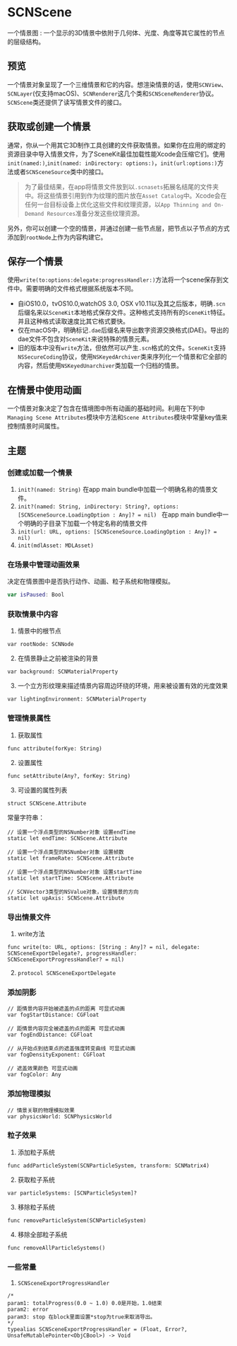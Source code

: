 #  SCNScene

一个情景图 :  一个显示的3D情景中依附于几何体、光度、角度等其它属性的节点的层级结构。

## 预览
一个情景对象呈现了一个三维情景和它的内容。想渲染情景的话，使用`SCNView`、`SCNLayer`(仅支持macOS)、`SCNRenderer`这几个类和`SCNSceneRenderer`协议。`SCNScene`类还提供了读写情景文件的接口。

## 获取或创建一个情景
通常，你从一个用其它3D制作工具创建的文件获取情景。如果你在应用的绑定的资源目录中导入情景文件，为了SceneKit最佳加载性能Xcode会压缩它们。使用`init(named:)`,`init(named: inDirectory: options:)`，`init(url:options:)`方法或者`SCNSceneSource`类中的接口。
> 为了最佳结果，在app将情景文件放到以`.scnasets`拓展名结尾的文件夹中。将这些情景引用到作为纹理的图片放在`Asset Catalog`中。Xcode会在任何一台目标设备上优化这些文件和纹理资源，以`App Thinning and On-Demand Resources`准备分发这些纹理资源。

另外，你可以创建一个空的情景，并通过创建一些节点层，把节点以子节点的方式添加到`rootNode`上作为内容构建它。

## 保存一个情景
使用`write(to:options:delegate:progressHandler:)`方法将一个scene保存到文件中。需要明确的文件格式根据系统版本不同。

* 自iOS10.0，tvOS10.0,watchOS 3.0, OSX v10.11以及其之后版本，明确`.scn`后缀名来以`SceneKit`本地格式保存文件。这种格式支持所有的`SceneKit`特征。并且这种格式读取速度比其它格式要快。
*  仅在macOS中，明确标记`.dae`后缀名来导出数字资源交换格式(DAE)。导出的dae文件不包含对`SceneKit`来说特殊的情景元素。
* 旧的版本中没有`write`方法，但依然可以产生`.scn`格式的文件。`SceneKit`支持`NSSecureCoding`协议，使用`NSKeyedArchiver`类来序列化一个情景和它全部的内容，然后使用`NSKeyedUnarchiver`类加载一个归档的情景。

## 在情景中使用动画

一个情景对象决定了包含在情境图中所有动画的基础时间。利用在下列中`Managing Scene Attributes`模块中方法和`Scene Attributes`模块中常量key值来控制情景时间属性。

## 主题

### 创建或加载一个情景
1. `init?(named: String)`
    在app main bundle中加载一个明确名称的情景文件。
2. `init?(named: String, inDirectory: String?, options: [SCNSceneSource.LoadingOption : Any]? = nil)
`
    在app main bundle中一个明确的子目录下加载一个特定名称的情景文件
3. `init(url: URL, options: [SCNSceneSource.LoadingOption : Any]? = nil)`
4. `init(mdlAsset: MDLAsset)`

### 在场景中管理动画效果
决定在情景图中是否执行动作、动画、粒子系统和物理模拟。

```Swift
var isPaused: Bool
```
### 获取情景中内容

1. 情景中的根节点
```
var rootNode: SCNNode
```
2. 在情景静止之前被渲染的背景
```
var background: SCNMaterialProperty
```
3. 一个立方形纹理来描述情景内容周边环绕的环境，用来被设置有效的光度效果
```
var lightingEnvironment: SCNMaterialProperty
```
### 管理情景属性
1. 获取属性
```
func attribute(forKye: String)
```
2. 设置属性
```
func setAttribute(Any?, forKey: String)
```
3. 可设置的属性列表
```
struct SCNScene.Attribute
```
常量字符串：
```
// 设置一个浮点类型的NSNumber对象 设置endTime
static let endTime: SCNScene.Attribute

// 设置一个浮点类型的NSNumber对象 设置帧数
static let frameRate: SCNScene.Attribute

// 设置一个浮点类型的NSNumber对象 设置startTime
static let startTime: SCNScene.Attribute

// SCNVector3类型的NSValue对象，设置情景的方向
static let upAxis: SCNScene.Attribute
```
### 导出情景文件
1. write方法
```
func write(to: URL, options: [String : Any]? = nil, delegate: SCNSceneExportDelegate?, progressHandler: SCNSceneExportProgressHandler? = nil)
```
2. `protocol SCNSceneExportDelegate`

### 添加阴影

```
// 距情景内容开始被遮盖的点的距离 可显式动画
var fogStartDistance: CGFloat

// 距情景内容完全被遮盖的点的距离 可显式动画
var fogEndDistance: CGFloat

// 从开始点到结束点的遮盖强度转变曲线 可显式动画
var fogDensityExponent: CGFloat

// 遮盖效果颜色 可显式动画
var fogColor: Any
```
### 添加物理模拟
```
// 情景关联的物理模拟效果
var physicsWorld: SCNPhysicsWorld
```
### 粒子效果
1. 添加粒子系统
```
func addParticleSystem(SCNParticleSystem, transform: SCNMatrix4)
```
2. 获取粒子系统
```
var particleSystems: [SCNParticleSystem]?
```
3. 移除粒子系统
```
func removeParticleSystem(SCNParticleSystem)
```
4. 移除全部粒子系统
```
func removeAllParticleSystems()
```
### 一些常量

1. `SCNSceneExportProgressHandler`
```
/*
param1: totalProgress(0.0 ~ 1.0) 0.0是开始，1.0结束
param2: error
param3: stop 在block里面设置*stop为true来取消导出。
*/
typealias SCNSceneExportProgressHandler = (Float, Error?, UnsafeMutablePointer<ObjCBool>) -> Void
```







